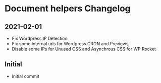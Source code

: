 # Document helpers Changelog

## 2021-02-01

- Fix Wordpress IP Detection
- Fix some internal urls for Wordpress CRON and Previews
- Disable some IPs for Unused CSS and Asynchrous CSS for WP Rocket

## Initial

- Initial commit